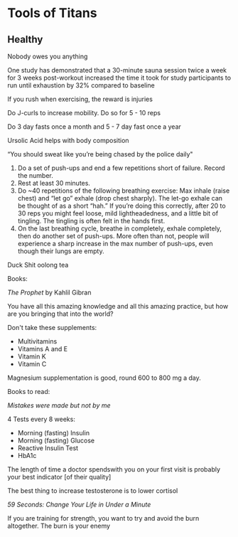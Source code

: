 # Tools of Titans

## Healthy

Nobody owes you anything

One study has demonstrated that a 30-minute sauna session twice a week for 3 weeks post-workout increased the time it took for study participants to run until exhaustion by 32% compared to baseline

If you rush when exercising, the reward is injuries 

Do J-curls to increase mobility. Do so for 5 - 10 reps

Do 3 day fasts once a month and 5 - 7 day fast once a year

Ursolic Acid helps with body composition

“You should sweat like you’re being chased by the police daily"

1. Do a set of push-ups and end a few repetitions short of failure. Record the number.
2. Rest at least 30 minutes.
3. Do ~40 repetitions of the following breathing exercise: Max inhale (raise chest) and “let go” exhale (drop chest sharply). The let-go exhale can be thought of as a short “hah.” If you’re doing this correctly, after 20 to 30 reps you might feel loose, mild lightheadedness, and a little bit of tingling. The tingling is often felt in the hands first.
4. On the last breathing cycle, breathe in completely, exhale completely, then do another set of push-ups. More often than not, people will experience a sharp increase in the max number of push-ups, even though their lungs are empty.

Duck Shit oolong tea

Books:

*The Prophet* by Kahlil Gibran

You have all this amazing knowledge and all this amazing practice, but how are you bringing that into the world?

Don't take these supplements:
* Multivitamins
* Vitamins A and E
* Vitamin K
* Vitamin C

Magnesium supplementation is good, round 600 to 800 mg a day. 

Books to read:

*Mistakes were made but not by me*

4 Tests every 8 weeks:

* Morning (fasting) Insulin
* Morning (fasting) Glucose
* Reactive Insulin Test
* HbA1c

The length of time a doctor spendswith you on your first visit is probably your best indicator [of their quality]

The best thing to increase testosterone is to lower cortisol

*59 Seconds: Change Your Life in Under a Minute*

If you are training for strength, you want to try and avoid the burn altogether. The burn is your enemy
